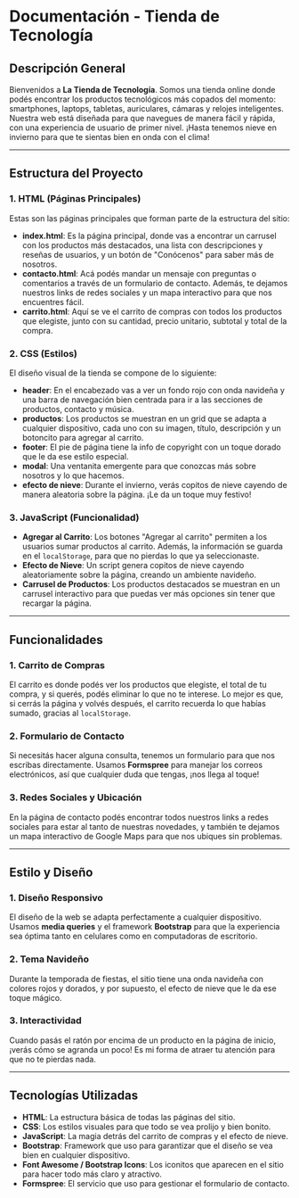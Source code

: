 # Documentación - Tienda de Tecnología

## Descripción General

Bienvenidos a **La Tienda de Tecnología**. Somos una tienda online donde podés encontrar los productos tecnológicos más copados del momento: smartphones, laptops, tabletas, auriculares, cámaras y relojes inteligentes. Nuestra web está diseñada para que navegues de manera fácil y rápida, con una experiencia de usuario de primer nivel. ¡Hasta tenemos nieve en invierno para que te sientas bien en onda con el clima!

---

## Estructura del Proyecto

### 1. HTML (Páginas Principales)

Estas son las páginas principales que forman parte de la estructura del sitio:

- **index.html**: Es la página principal, donde vas a encontrar un carrusel con los productos más destacados, una lista con descripciones y reseñas de usuarios, y un botón de "Conócenos" para saber más de nosotros.
- **contacto.html**: Acá podés mandar un mensaje con preguntas o comentarios a través de un formulario de contacto. Además, te dejamos nuestros links de redes sociales y un mapa interactivo para que nos encuentres fácil.
- **carrito.html**: Aquí se ve el carrito de compras con todos los productos que elegiste, junto con su cantidad, precio unitario, subtotal y total de la compra.

### 2. CSS (Estilos)

El diseño visual de la tienda se compone de lo siguiente:

- **header**: En el encabezado vas a ver un fondo rojo con onda navideña y una barra de navegación bien centrada para ir a las secciones de productos, contacto y música.
- **productos**: Los productos se muestran en un grid que se adapta a cualquier dispositivo, cada uno con su imagen, título, descripción y un botoncito para agregar al carrito.
- **footer**: El pie de página tiene la info de copyright con un toque dorado que le da ese estilo especial.
- **modal**: Una ventanita emergente para que conozcas más sobre nosotros y lo que hacemos.
- **efecto de nieve**: Durante el invierno, verás copitos de nieve cayendo de manera aleatoria sobre la página. ¡Le da un toque muy festivo!

### 3. JavaScript (Funcionalidad)

- **Agregar al Carrito**: Los botones "Agregar al carrito" permiten a los usuarios sumar productos al carrito. Además, la información se guarda en el `localStorage`, para que no pierdas lo que ya seleccionaste.
- **Efecto de Nieve**: Un script genera copitos de nieve cayendo aleatoriamente sobre la página, creando un ambiente navideño.
- **Carrusel de Productos**: Los productos destacados se muestran en un carrusel interactivo para que puedas ver más opciones sin tener que recargar la página.

---

## Funcionalidades

### 1. Carrito de Compras

El carrito es donde podés ver los productos que elegiste, el total de tu compra, y si querés, podés eliminar lo que no te interese. Lo mejor es que, si cerrás la página y volvés después, el carrito recuerda lo que habías sumado, gracias al `localStorage`.

### 2. Formulario de Contacto

Si necesitás hacer alguna consulta, tenemos un formulario para que nos escribas directamente. Usamos **Formspree** para manejar los correos electrónicos, así que cualquier duda que tengas, ¡nos llega al toque!

### 3. Redes Sociales y Ubicación

En la página de contacto podés encontrar todos nuestros links a redes sociales para estar al tanto de nuestras novedades, y también te dejamos un mapa interactivo de Google Maps para que nos ubiques sin problemas.

---

## Estilo y Diseño

### 1. Diseño Responsivo

El diseño de la web se adapta perfectamente a cualquier dispositivo. Usamos **media queries** y el framework **Bootstrap** para que la experiencia sea óptima tanto en celulares como en computadoras de escritorio.

### 2. Tema Navideño

Durante la temporada de fiestas, el sitio tiene una onda navideña con colores rojos y dorados, y por supuesto, el efecto de nieve que le da ese toque mágico.

### 3. Interactividad

Cuando pasás el ratón por encima de un producto en la página de inicio, ¡verás cómo se agranda un poco! Es mi forma de atraer tu atención para que no te pierdas nada.

---

## Tecnologías Utilizadas

- **HTML**: La estructura básica de todas las páginas del sitio.
- **CSS**: Los estilos visuales para que todo se vea prolijo y bien bonito.
- **JavaScript**: La magia detrás del carrito de compras y el efecto de nieve.
- **Bootstrap**: Framework que uso para garantizar que el diseño se vea bien en cualquier dispositivo.
- **Font Awesome / Bootstrap Icons**: Los iconitos que aparecen en el sitio para hacer todo más claro y atractivo.
- **Formspree**: El servicio que uso para gestionar el formulario de contacto.
